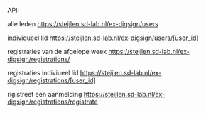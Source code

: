 API:

alle leden https://steijlen.sd-lab.nl/ex-digsign/users

individueel lid https://steijlen.sd-lab.nl/ex-digsign/users/[user_id]

registraties van de afgelope week https://steijlen.sd-lab.nl/ex-digsign/registrations/ 

registraties indiviueel lid https://steijlen.sd-lab.nl/ex-digsign/registrations/[user_id]

rigistreet een aanmelding https://steijlen.sd-lab.nl/ex-digsign/registrations/registrate